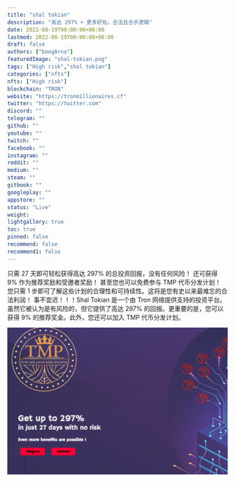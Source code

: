 ```yaml
---
title: "shal tokian"
description: "高达 297% + 更多好处。合法且合乎逻辑"
date: 2022-08-19T00:00:00+08:00
lastmod: 2022-08-19T00:00:00+08:00
draft: false
authors: ["boogArno"]
featuredImage: "shal-tokian.png"
tags: ["High risk","shal tokian"]
categories: ["nfts"]
nfts: ["High risk"]
blockchain: "TRON"
website: "https://tronmillionaires.cf"
twitter: "https://twitter.com"
discord: ""
telegram: ""
github: ""
youtube: ""
twitch: ""
facebook: ""
instagram: ""
reddit: ""
medium: ""
steam: ""
gitbook: ""
googleplay: ""
appstore: ""
status: "Live"
weight: 
lightgallery: true
toc: true
pinned: false
recommend: false
recommend1: false
---
```

只需 27 天即可轻松获得高达 297% 的总投资回报，没有任何风险！
还可获得 9% 作为推荐奖励和受邀者奖励！
甚至您也可以免费参与 TMP 代币分发计划！
您只需 1 步即可了解这些计划的合理性和可持续性。这将是您有史以来最难忘的合法利润！
事不宜迟！！！Shal Tokian 是一个由 Tron 网络提供支持的投资平台。虽然它被认为是有风险的，但它提供了高达 297% 的回报。更重要的是，您可以获得 9% 的推荐奖金。此外，您还可以加入 TMP 代币分发计划。

![shaltokian-dapp-high-risk-tron-image1_541a673157d624bb418f9425ce783b9a](shaltokian-dapp-high-risk-tron-image1_541a673157d624bb418f9425ce783b9a.png)